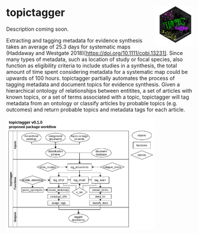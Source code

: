 topictagger <img src="./img/topictagger_hex.png" align="right" width="20%" height="20%" />
==================

Description coming soon.

Extracting and tagging metadata for evidence synthesis takes an average of 25.3 days for systematic maps (Haddaway and Westgate 2018)[https://doi.org/10.1111/cobi.13231]. Since many types of metadata, such as location of study or focal species, also function as eligibility criteria to include studies in a synthesis, the total amount of time spent considering metadata for a systematic map could be upwards of 100 hours. topictagger partially automates the process of tagging metadata and document topics for evidence synthesis. Given a hierarchical ontology of relationships between entitites, a set of articles with known topics, or a set of terms associated with a topic, topictagger will tag metadata from an ontology or classify articles by probable topics (e.g. outcomes) and return probable topics and metadata tags for each article. 

<img src="./img/topictagger_workflow.png" align="left" width="80%" height="80%" />
